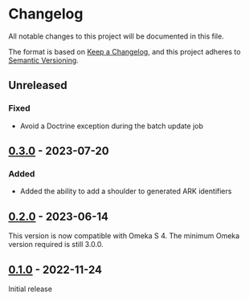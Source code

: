 # Changelog

All notable changes to this project will be documented in this file.

The format is based on [Keep a Changelog](https://keepachangelog.com/en/1.0.0/),
and this project adheres to [Semantic Versioning](https://semver.org/spec/v2.0.0.html).

## Unreleased

### Fixed

- Avoid a Doctrine exception during the batch update job

## [0.3.0] - 2023-07-20

### Added

- Added the ability to add a shoulder to generated ARK identifiers

## [0.2.0] - 2023-06-14

This version is now compatible with Omeka S 4. The minimum Omeka version
required is still 3.0.0.

## [0.1.0] - 2022-11-24

Initial release

[0.3.0]: https://github.com/biblibre/omeka-s-module-Quark/releases/tag/v0.3.0
[0.2.0]: https://github.com/biblibre/omeka-s-module-Quark/releases/tag/v0.2.0
[0.1.0]: https://github.com/biblibre/omeka-s-module-Quark/releases/tag/v0.1.0
